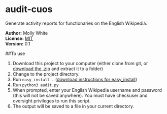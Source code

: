# audit-cuos
Generate activity reports for functionaries on the English Wikipedia.

__Author:__ Molly White<br />
__License:__ [MIT](http://opensource.org/licenses/MIT)<br/>
__Version:__ 0.1<br />

##To use
1. Download this project to your computer (either clone from git, or [download the .zip](https://github.com/molly/audit-cuos/archive/master.zip) and extract it to a folder)
2. Change to the project directory.
3. Run `easy_install .` ([download instructions for easy_install](https://pythonhosted.org/setuptools/easy_install.html#installing-easy-install))
4. Run `python3 audit.py`
5. When prompted, enter your English Wikipedia username and password (this will not be saved anywhere). You must have checkuser and oversight privileges to run this script.
6. The output will be saved to a file in your current directory.

